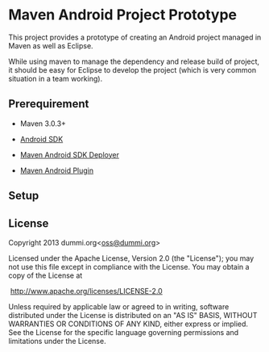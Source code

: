 Maven Android Project Prototype
===============================

This project provides a prototype of creating an Android project managed in
Maven as well as Eclipse.

While using maven to manage the dependency and release build of project, it
should be easy for Eclipse to develop the project (which is very common
situation in a team working).

Prerequirement
--------------

* Maven 3.0.3+

* [Android SDK](http://developer.android.com/sdk/index.html)

* [Maven Android SDK Deployer](//mosabua/maven-android-sdk-deployer)

* [Maven Android Plugin](//jayway/maven-android-plugin)

Setup
-----

License
-------

Copyright 2013 dummi.org&lt;oss@dummi.org&gt;

Licensed under the Apache License, Version 2.0 (the "License");
you may not use this file except in compliance with the License.
You may obtain a copy of the License at

   &nbsp;http://www.apache.org/licenses/LICENSE-2.0

Unless required by applicable law or agreed to in writing, software
distributed under the License is distributed on an "AS IS" BASIS,
WITHOUT WARRANTIES OR CONDITIONS OF ANY KIND, either express or implied.
See the License for the specific language governing permissions and 
limitations under the License.

